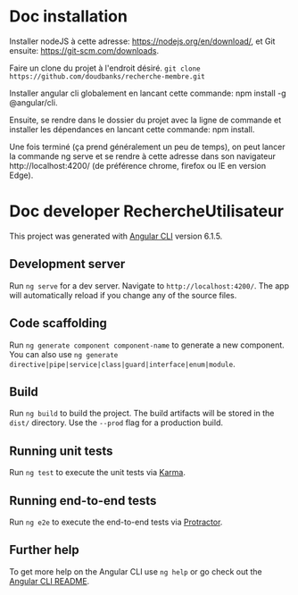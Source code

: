 # Doc installation

Installer nodeJS à cette adresse: https://nodejs.org/en/download/, et Git ensuite: https://git-scm.com/downloads.

Faire un clone du projet à l'endroit désiré.
`git clone https://github.com/doudbanks/recherche-membre.git`

Installer angular cli globalement en lancant cette commande: npm install -g @angular/cli.

Ensuite, se rendre dans le dossier du projet avec la ligne de commande et installer les dépendances en lancant cette commande: npm install.

Une fois terminé (ça prend généralement un peu de temps), on peut lancer la commande ng serve et se rendre à cette adresse dans son navigateur http://localhost:4200/ (de préférence chrome, firefox ou IE en version Edge).

# Doc developer RechercheUtilisateur

This project was generated with [Angular CLI](https://github.com/angular/angular-cli) version 6.1.5.

## Development server

Run `ng serve` for a dev server. Navigate to `http://localhost:4200/`. The app will automatically reload if you change any of the source files.

## Code scaffolding

Run `ng generate component component-name` to generate a new component. You can also use `ng generate directive|pipe|service|class|guard|interface|enum|module`.

## Build

Run `ng build` to build the project. The build artifacts will be stored in the `dist/` directory. Use the `--prod` flag for a production build.

## Running unit tests

Run `ng test` to execute the unit tests via [Karma](https://karma-runner.github.io).

## Running end-to-end tests

Run `ng e2e` to execute the end-to-end tests via [Protractor](http://www.protractortest.org/).

## Further help

To get more help on the Angular CLI use `ng help` or go check out the [Angular CLI README](https://github.com/angular/angular-cli/blob/master/README.md).
